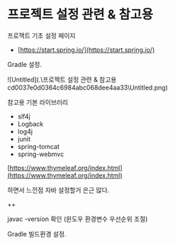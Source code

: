 # 프로젝트 설정 관련 & 참고용

프로잭트 기초 설정 페이지

 - [https://start.spring.io/](https://start.spring.io/)

Gradle 설정.

![Untitled](.\프로젝트 설정 관련 & 참고용 cd0037e0d0364c6984abc068dee4aa33\Untitled.png)

참고용 기본 라이브러리

- slf4j
- Logback
- log4j
- junit
- spring-tomcat
- spring-webmvc

[https://www.thymeleaf.org/index.html](https://www.thymeleaf.org/index.html)

하면서 느낀점 자바 설정할거 은근 많다.

++

javac -version 확인 (윈도우 환경변수 우선순위 조절)

Gradle 빌드환경 설정.